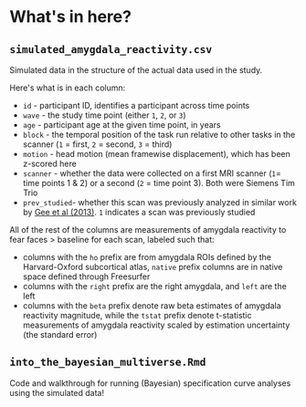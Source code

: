 # What's in here?

## `simulated_amygdala_reactivity.csv`

Simulated data in the structure of the actual data used in the study. 

Here's what is in each column:

* `id` - participant ID, identifies a participant across time points
* `wave` - the study time point (either `1`, `2`, or `3`)
* `age` - participant age at the given time point, in years
* `block` - the temporal position of the task run relative to other tasks in the scanner (`1` = first, `2` = second, `3` = third)
* `motion` - head motion (mean framewise displacement), which has been z-scored here
* `scanner` - whether the data were collected on a first MRI scanner (`1`= time points 1 & 2) or a second (`2` = time point 3). Both were Siemens Tim Trio
* `prev_studied`- whether this scan was previously analyzed in similar work by [Gee et al (2013)](https://www.jneurosci.org/content/33/10/4584). `1` indicates a scan was previously studied

All of the rest of the columns are measurements of amygdala reactivity to fear faces > baseline for each scan, labeled such that:

* columns with the `ho` prefix are from amygdala ROIs defined by the Harvard-Oxford subcortical atlas, `native` prefix columns are in native space defined through Freesurfer
* columns with the `right` prefix are the right amygdala, and `left` are the left
* columns with the `beta` prefix denote raw beta estimates of amygdala reactivity magnitude, while the `tstat` prefix denote t-statistic measurements of amygdala reactivity scaled by estimation uncertainty (the standard error)

## `into_the_bayesian_multiverse.Rmd`

Code and walkthrough for running (Bayesian) specification curve analyses using the simulated data!
